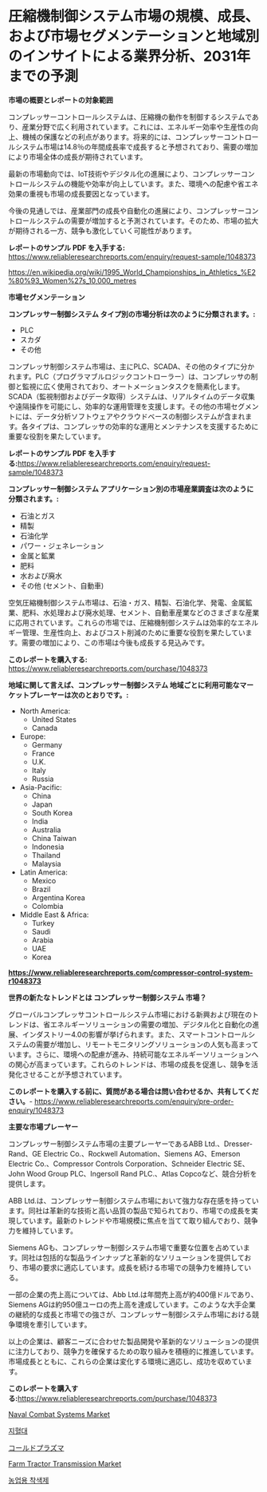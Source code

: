 <p><h1>圧縮機制御システム市場の規模、成長、および市場セグメンテーションと地域別のインサイトによる業界分析、2031年までの予測</h1></p><p><strong>市場の概要とレポートの対象範囲</strong></p>
<p><p>コンプレッサーコントロールシステムは、圧縮機の動作を制御するシステムであり、産業分野で広く利用されています。これには、エネルギー効率や生産性の向上、機械の保護などの利点があります。将来的には、コンプレッサーコントロールシステム市場は14.8％の年間成長率で成長すると予想されており、需要の増加により市場全体の成長が期待されています。</p><p>最新の市場動向では、IoT技術やデジタル化の進展により、コンプレッサーコントロールシステムの機能や効率が向上しています。また、環境への配慮や省エネ効果の重視も市場の成長要因となっています。</p><p>今後の見通しでは、産業部門の成長や自動化の進展により、コンプレッサーコントロールシステムの需要が増加すると予測されています。そのため、市場の拡大が期待される一方、競争も激化していく可能性があります。</p></p>
<p><strong>レポートのサンプル PDF を入手する:</strong> <a href="https://www.reliableresearchreports.com/enquiry/request-sample/1048373">https://www.reliableresearchreports.com/enquiry/request-sample/1048373</a></p>
<p><a href="https://en.wikipedia.org/wiki/1995_World_Championships_in_Athletics_%E2%80%93_Women%27s_10,000_metres">https://en.wikipedia.org/wiki/1995_World_Championships_in_Athletics_%E2%80%93_Women%27s_10,000_metres</a></p>
<p><strong>市場セグメンテーション</strong></p>
<p><strong>コンプレッサー制御システム タイプ別の市場分析は次のように分類されます。:</strong></p>
<p><ul><li>PLC</li><li>スカダ</li><li>その他</li></ul></p>
<p><p>コンプレッサ制御システム市場は、主にPLC、SCADA、その他のタイプに分かれます。PLC（プログラマブルロジックコントローラー）は、コンプレッサの制御と監視に広く使用されており、オートメーションタスクを簡素化します。SCADA（監視制御およびデータ取得）システムは、リアルタイムのデータ収集や遠隔操作を可能にし、効率的な運用管理を支援します。その他の市場セグメントには、データ分析ソフトウェアやクラウドベースの制御システムが含まれます。各タイプは、コンプレッサの効率的な運用とメンテナンスを支援するために重要な役割を果たしています。</p></p>
<p><strong>レポートのサンプル PDF を入手する:</strong><a href="https://www.reliableresearchreports.com/enquiry/request-sample/1048373">https://www.reliableresearchreports.com/enquiry/request-sample/1048373</a></p>
<p><strong> コンプレッサー制御システム アプリケーション別の市場産業調査は次のように分類されます。:</strong></p>
<p><ul><li>石油とガス</li><li>精製</li><li>石油化学</li><li>パワー・ジェネレーション</li><li>金属と鉱業</li><li>肥料</li><li>水および廃水</li><li>その他 (セメント、自動車)</li></ul></p>
<p><p>空気圧縮機制御システム市場は、石油・ガス、精製、石油化学、発電、金属鉱業、肥料、水処理および廃水処理、セメント、自動車産業などのさまざまな産業に応用されています。これらの市場では、圧縮機制御システムは効率的なエネルギー管理、生産性向上、およびコスト削減のために重要な役割を果たしています。需要の増加により、この市場は今後も成長する見込みです。</p></p>
<p><strong>このレポートを購入する:</strong> <a href="https://www.reliableresearchreports.com/purchase/1048373">https://www.reliableresearchreports.com/purchase/1048373</a></p>
<p><strong>地域に関して言えば、コンプレッサー制御システム 地域ごとに利用可能なマーケットプレーヤーは次のとおりです。:</strong></p>
<p><ul>
    <li>
        North America:
        <ul>
            <li>United States</li>
            <li>Canada</li>
        </ul>
    </li>
    <li>
        Europe:
        <ul>
            <li>Germany</li>
            <li>France</li>
            <li>U.K.</li>
            <li>Italy</li>
            <li>Russia</li>
        </ul>
    </li>
    <li>
        Asia-Pacific:
        <ul>
            <li>China</li>
            <li>Japan</li>
            <li>South Korea</li>
            <li>India</li>
            <li>Australia</li>
            <li>China Taiwan</li>
            <li>Indonesia</li>
            <li>Thailand</li>
            <li>Malaysia</li>
        </ul>
    </li>
    <li>
        Latin America:
        <ul>
            <li>Mexico</li>
            <li>Brazil</li>
            <li>Argentina Korea</li>
            <li>Colombia</li>
        </ul>
    </li>
    <li>
        Middle East & Africa:
        <ul>
            <li>Turkey</li>
            <li>Saudi</li>
            <li>Arabia</li>
            <li>UAE</li>
            <li>Korea</li>
        </ul>
    </li>
    </ul></p>
<p><strong><a href="https://www.reliableresearchreports.com/compressor-control-system-r1048373">https://www.reliableresearchreports.com/compressor-control-system-r1048373</a></strong></p>
<p><strong>世界の新たなトレンドとは コンプレッサー制御システム 市場？</strong></p>
<p><p>グローバルコンプレッサコントロールシステム市場における新興および現在のトレンドは、省エネルギーソリューションの需要の増加、デジタル化と自動化の進展、インダストリー4.0の影響が挙げられます。また、スマートコントロールシステムの需要が増加し、リモートモニタリングソリューションの人気も高まっています。さらに、環境への配慮が進み、持続可能なエネルギーソリューションへの関心が高まっています。これらのトレンドは、市場の成長を促進し、競争を活発化させることが予想されています。</p></p>
<p><strong>このレポートを購入する前に、質問がある場合は問い合わせるか、共有してください。</strong>- <a href="https://www.reliableresearchreports.com/enquiry/pre-order-enquiry/1048373">https://www.reliableresearchreports.com/enquiry/pre-order-enquiry/1048373</a></p>
<p><strong>主要な市場プレーヤー</strong></p>
<p><p>コンプレッサー制御システム市場の主要プレーヤーであるABB Ltd.、Dresser-Rand、GE Electric Co.、Rockwell Automation、Siemens AG、Emerson Electric Co.、Compressor Controls Corporation、Schneider Electric SE、John Wood Group PLC、Ingersoll Rand PLC.、Atlas Copcoなど、競合分析を提供します。 </p><p>ABB Ltd.は、コンプレッサー制御システム市場において強力な存在感を持っています。同社は革新的な技術と高い品質の製品で知られており、市場での成長を実現しています。最新のトレンドや市場規模に焦点を当てて取り組んでおり、競争力を維持しています。</p><p>Siemens AGも、コンプレッサー制御システム市場で重要な位置を占めています。同社は包括的な製品ラインナップと革新的なソリューションを提供しており、市場の要求に適応しています。成長を続ける市場での競争力を維持している。</p><p>一部の企業の売上高については、Abb Ltd.は年間売上高が約400億ドルであり、Siemens AGは約950億ユーロの売上高を達成しています。このような大手企業の継続的な成長と市場での強さが、コンプレッサー制御システム市場における競争環境を牽引しています。</p><p>以上の企業は、顧客ニーズに合わせた製品開発や革新的なソリューションの提供に注力しており、競争力を確保するための取り組みを積極的に推進しています。市場成長とともに、これらの企業は変化する環境に適応し、成功を収めています。</p></p>
<p><strong>このレポートを購入する:</strong><a href="https://www.reliableresearchreports.com/purchase/1048373">https://www.reliableresearchreports.com/purchase/1048373</a></p>
<p><p><a href="https://issuu.com/reportprime-2/docs/naval-combat-systems-market-size-2030.pptx">Naval Combat Systems Market</a></p><p><a href="https://github.com/KellyLyncyh543964/Market-Research-Report-List-3/blob/main/948147062023.md">지혈대</a></p><p><a href="https://github.com/zjkmgcs938405/Market-Research-Report-List-3/blob/main/625653448438.md">コールドプラズマ</a></p><p><a href="https://issuu.com/reportprime-2/docs/farm-tractor-transmission-market-size-2030.pptx">Farm Tractor Transmission Market</a></p><p><a href="https://github.com/rcabello548/Market-Research-Report-List-3/blob/main/626810562024.md">농업용 착색제</a></p></p>
